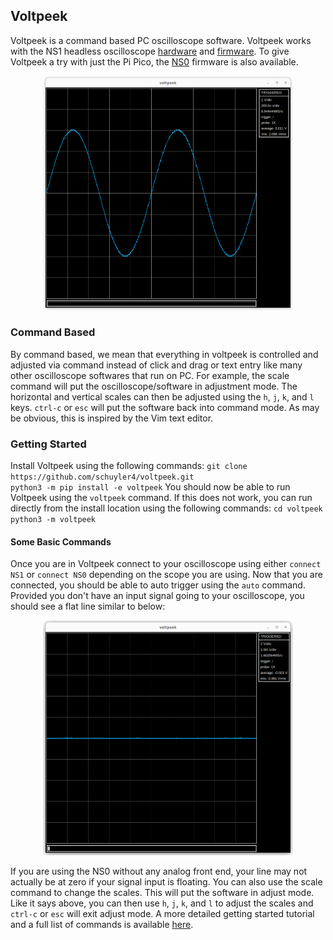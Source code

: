 ## Voltpeek
Voltpeek is a command based PC oscilloscope software. Voltpeek works
with the NS1 headless oscilloscope [hardware](https://hackaday.io/project/197104-ns1-oscilloscope) and [firmware](https://github.com/schuyler4/NS1-Firmware). To give Voltpeek a try with just the Pi Pico, the [NS0](https://github.com/schuyler4/NS0-Oscilloscope) firmware is also available.

<p align="center">
<img src="./picture.png" width=400>
</p>

### Command Based 
By command based, we mean that everything in voltpeek is controlled and adjusted via command instead of
click and drag or text entry like many other oscilloscope softwares that run on PC. For example, the
scale command will put the oscilloscope/software in adjustment mode. The horizontal and vertical
scales can then be adjusted using the `h`, `j`, `k`, and `l` keys. `ctrl-c` or `esc` will put the software back into 
command mode. As may be obvious, this is inspired by the Vim text editor. 

### Getting Started
Install Voltpeek using the following commands:
`git clone https://github.com/schuyler4/voltpeek.git`  
`python3 -m pip install -e voltpeek`
You should now be able to run Voltpeek using the `voltpeek` command. If this does not work, you can run directly from
the install location using the following commands:
`cd voltpeek`
`python3 -m voltpeek`

#### Some Basic Commands
Once you are in Voltpeek connect to your oscilloscope using either `connect NS1` or `connect NS0` depending on the scope you are using.
Now that you are connected, you should be able to auto trigger using the `auto` command. Provided you don't have an input signal 
going to your oscilloscope, you should see a flat line similar to below:

<p align="center">
<img src="./auto.png" width=400>
</p>

If you are using the NS0 without any analog front end, your line may not actually be at zero if your signal input is floating.
You can also use the scale command to change the scales. This will put the software in adjust mode. Like it says above, 
you can then use  `h`, `j`, `k`, and `l` to adjust the scales and `ctrl-c` or `esc` will exit adjust mode. A more detailed getting
started tutorial and a full list of commands is available [here](https://www.voltpeeklabs.io/). 